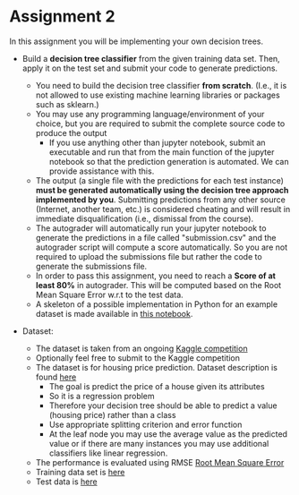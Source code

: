 # Assignment 2

In this assignment you will be implementing your own decision trees. 

  * Build a **decision tree classifier** from the given training data set. Then, apply it on the test set and submit your code to generate predictions.
      - You need to build the decision tree classifier **from scratch**. (I.e., it is not allowed to use existing machine learning libraries or packages such as sklearn.)
      - You may use any programming language/environment of your choice, but you are required to submit the complete source code to produce the output 
        - If you use anything other than jupyter notebook, submit an executable and run that from the main function of the jupyter notebook so that the prediction generation is automated. We can provide assistance with this.
      - The output (a single file with the predictions for each test instance) **must be generated automatically using the decision tree approach implemented by you**. Submitting predictions from any other source (Internet, another team, etc.) is considered cheating and will result in immediate disqualification (i.e., dismissal from the course).   
      - The autograder will automatically run your jupyter notebook to generate the predictions in a file called "submission.csv" and the autograder script will compute a score automatically. So you are not required to upload the submissions file but rather the code to generate the submissions file.
      - In order to pass this assignment, you need to reach a **Score of at least 80%** in autograder. This will be computed based on the Root Mean Square Error w.r.t to the test data.
      - A skeleton of a possible implementation in Python for an example dataset is made available in [this notebook](Decision_tree.ipynb).

* Dataset:
  - The dataset is taken from an ongoing [Kaggle competition](https://www.kaggle.com/c/house-prices-advanced-regression-techniques)
  - Optionally feel free to submit to the Kaggle competition
  - The dataset is for housing price prediction. Dataset description is found [here](data/data_description.txt)
    - The goal is predict the price of a house given its attributes
    - So it is a regression problem
    - Therefore your decision tree should be able to predict a value (housing price) rather than a class
    - Use appropriate splitting criterion and error function
    - At the leaf node you may use the average value as the predicted value or if there are many instances you may use additional classifiers like linear regression.
  - The performance is evaluated using RMSE [Root Mean Square Error](https://en.wikipedia.org/wiki/Root-mean-square_deviation)
  - Training data set is [here]()
  - Test data is [here]()
